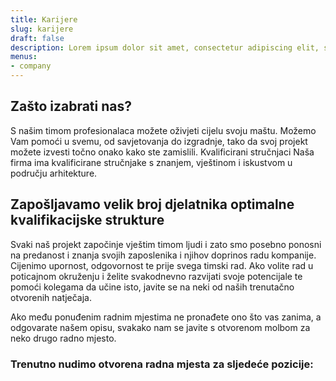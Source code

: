 ```yaml
---
title: Karijere
slug: karijere
draft: false
description: Lorem ipsum dolor sit amet, consectetur adipiscing elit, sed do eiusmod tempor incididunt ut labore et dolore magna aliqua. Ut enim ad minim veniam, quis nostrud exercitation ullamco laboris nisi ut aliquip ex ea commodo consequat.
menus:
- company
---
```


## Zašto izabrati nas?

S našim timom profesionalaca možete oživjeti cijelu svoju maštu. Možemo Vam pomoći u svemu, od savjetovanja do izgradnje, tako da svoj projekt možete izvesti točno onako kako ste zamislili.
Kvalificirani stručnjaci
Naša firma ima kvalificirane stručnjake s znanjem, vještinom i iskustvom u području arhitekture.

## Zapošljavamo velik broj djelatnika optimalne kvalifikacijske strukture

Svaki naš projekt započinje vještim timom ljudi i zato smo posebno ponosni na predanost i znanja svojih zaposlenika i njihov doprinos radu kompanije.
Cijenimo upornost, odgovornost te prije svega timski rad. Ako volite rad u poticajnom okruženju i želite svakodnevno razvijati svoje potencijale te pomoći kolegama da učine isto, javite se na neki od naših trenutačno otvorenih natječaja.

Ako među ponuđenim radnim mjestima ne pronađete ono što vas zanima, a odgovarate našem opisu, svakako nam se javite s otvorenom molbom za neko drugo radno mjesto.

### Trenutno nudimo otvorena radna mjesta za sljedeće pozicije:
